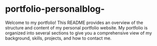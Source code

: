 # portfolio-personalblog-
Welcome to my portfolio! This README provides an overview of the structure and content of my personal portfolio website. My portfolio is organized into several sections to give you a comprehensive view of my background, skills, projects, and how to contact me.  
